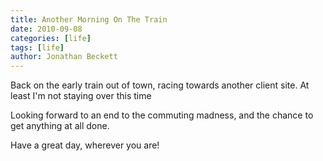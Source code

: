 ```yaml
---
title: Another Morning On The Train
date: 2010-09-08
categories: [life]
tags: [life]
author: Jonathan Beckett
---
```


Back on the early train out of town, racing towards another client site. At least I'm not staying over this time

Looking forward to an end to the commuting madness, and the chance to get anything at all done.

Have a great day, wherever you are!